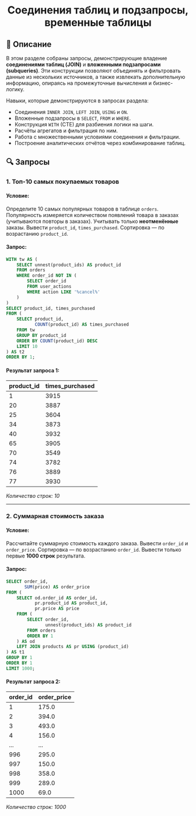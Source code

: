 # <div align='center'> Соединения таблиц и подзапросы, временные таблицы </div>

## 🧭 Описание

В этом разделе собраны запросы, демонстрирующие владение **соединениями таблиц (JOIN)** и **вложенными подзапросами (subqueries)**. Эти конструкции позволяют объединять и фильтровать данные из нескольких источников, а также извлекать дополнительную информацию, опираясь на промежуточные вычисления и бизнес-логику.

Навыки, которые демонстрируются в запросах раздела:

- Соединения `INNER JOIN`, `LEFT JOIN`, `USING` и `ON`.
- Вложенные подзапросы в `SELECT`, `FROM` и `WHERE`.
- Конструкция `WITH` (CTE) для разбиения логики на шаги.
- Расчёты агрегатов и фильтрация по ним.
- Работа с множественными условиями соединения и фильтрации.
- Построение аналитических отчётов через комбинирование таблиц.

## 🔍 Запросы

### 1. Топ-10 самых покупаемых товаров

#### Условие:
Определите 10 самых популярных товаров в таблице `orders`. Популярность измеряется количеством появлений товара в заказах (учитываются повторы в заказах). Учитывать только **неотменённые** заказы. Вывести `product_id`, `times_purchased`. Сортировка — по возрастанию `product_id`.

#### Запрос:
```sql
WITH tw AS (
    SELECT unnest(product_ids) AS product_id
    FROM orders
    WHERE order_id NOT IN (
        SELECT order_id
        FROM user_actions
        WHERE action LIKE '%cancel%'
    )
)
SELECT product_id, times_purchased
FROM (
    SELECT product_id,
           COUNT(product_id) AS times_purchased
    FROM tw
    GROUP BY product_id
    ORDER BY COUNT(product_id) DESC
    LIMIT 10
) AS t2
ORDER BY 1;
```

#### Результат запроса 1:

| product_id | times_purchased |
|------------|------------------|
| 1          | 3915             |
| 20         | 3887             |
| 25         | 3604             |
| 34         | 3873             |
| 40         | 3932             |
| 65         | 3905             |
| 70         | 3549             |
| 74         | 3782             |
| 76         | 3889             |
| 77         | 3930             |

<p> <i> Количество строк: 10 </i> </p>

---

### 2. Суммарная стоимость заказа

#### Условие:
Рассчитайте суммарную стоимость каждого заказа. Вывести `order_id` и `order_price`. Сортировка — по возрастанию `order_id`. Вывести только первые **1000 строк** результата.

#### Запрос:
```sql
SELECT order_id,
       SUM(price) AS order_price
FROM (
    SELECT od.order_id AS order_id,
           pr.product_id AS product_id,
           pr.price AS price
    FROM (
        SELECT order_id,
               unnest(product_ids) AS product_id
        FROM orders
        ORDER BY 1
    ) AS od
    LEFT JOIN products AS pr USING (product_id)
) AS t1
GROUP BY 1
ORDER BY 1
LIMIT 1000;
```
#### Результат запроса 2:

| order_id | order_price |
|----------|--------------|
| 1        | 175.0        |
| 2        | 394.0        |
| 3        | 493.0        |
| 4        | 156.0        |
| ...      | ...          |
| 996      | 295.0        |
| 997      | 150.0        |
| 998      | 358.0        |
| 999      | 289.0        |
| 1000     | 69.0         |

<p> <i> Количество строк: 1000 </i> </p>


